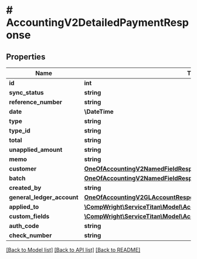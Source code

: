 # # AccountingV2DetailedPaymentResponse

## Properties

Name | Type | Description | Notes
------------ | ------------- | ------------- | -------------
**id** | **int** |  |
**sync_status** | **string** |  | [optional]
**reference_number** | **string** |  | [optional]
**date** | **\DateTime** |  | [optional]
**type** | **string** |  | [optional]
**type_id** | **string** |  | [optional]
**total** | **string** |  | [optional]
**unapplied_amount** | **string** |  | [optional]
**memo** | **string** |  | [optional]
**customer** | [**OneOfAccountingV2NamedFieldResponse**](OneOfAccountingV2NamedFieldResponse.md) |  | [optional]
**batch** | [**OneOfAccountingV2NamedFieldResponse**](OneOfAccountingV2NamedFieldResponse.md) |  | [optional]
**created_by** | **string** |  | [optional]
**general_ledger_account** | [**OneOfAccountingV2GLAccountResponse**](OneOfAccountingV2GLAccountResponse.md) |  | [optional]
**applied_to** | [**\CompWright\ServiceTitan\Model\AccountingV2PaymentAppliedResponse[]**](AccountingV2PaymentAppliedResponse.md) |  | [optional]
**custom_fields** | [**\CompWright\ServiceTitan\Model\AccountingCustomFieldModel[]**](AccountingCustomFieldModel.md) |  | [optional]
**auth_code** | **string** |  | [optional]
**check_number** | **string** |  | [optional]

[[Back to Model list]](../../README.md#models) [[Back to API list]](../../README.md#endpoints) [[Back to README]](../../README.md)
